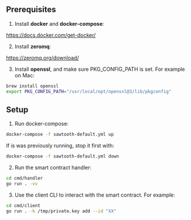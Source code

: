 ## Prerequisites

1) Install **docker** and **docker-compose**:

https://docs.docker.com/get-docker/

2) Install **zeromq**:

https://zeromq.org/download/

3) Install **openssl**, and make sure PKG_CONFIG_PATH is set. For example on Mac:

```sh
brew install openssl
export PKG_CONFIG_PATH="/usr/local/opt/openssl@3/lib/pkgconfig"
```

## Setup

1) Run docker-compose:

```sh
docker-compose -f sawtooth-default.yml up
```

If is was previously running, stop it first with:

```sh
docker-compose -f sawtooth-default.yml down
```

2) Run the smart contract handler:

```sh
cd cmd/handler
go run . -vv
```

3) Use the client CLI to interact with the smart contract. For example:

```sh
cd cmd/client
go run . -k /tmp/private.key add --id "XX"
```